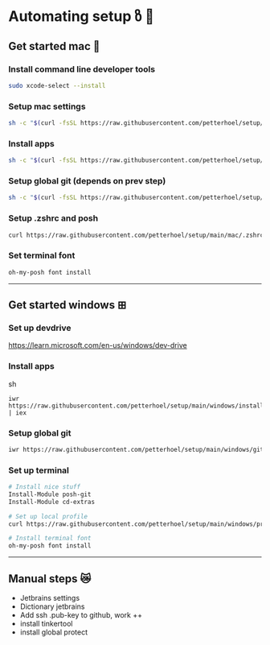 # Automating setup ზ 🤖

## Get started mac 🍏

### Install command line developer tools

```sh
sudo xcode-select --install
```

### Setup mac settings

```sh
sh -c "$(curl -fsSL https://raw.githubusercontent.com/petterhoel/setup/main/mac/set-mac-settings.sh)"
```

### Install apps

```sh
sh -c "$(curl -fsSL https://raw.githubusercontent.com/petterhoel/setup/main/mac/installs.sh)"
```

### Setup global git (depends on prev step)

```sh
sh -c "$(curl -fsSL https://raw.githubusercontent.com/petterhoel/setup/main/mac/git.sh)"
```

### Setup .zshrc and posh

```sh
curl https://raw.githubusercontent.com/petterhoel/setup/main/mac/.zshrc-append >> ~/.zshrc
```

### Set terminal font
```sh
oh-my-posh font install
```
_____________________________________

## Get started windows ⊞

### Set up devdrive
https://learn.microsoft.com/en-us/windows/dev-drive

### Install apps
sh
```
iwr https://raw.githubusercontent.com/petterhoel/setup/main/windows/installs.bat | iex
```

### Setup global git

```sh
iwr https://raw.githubusercontent.com/petterhoel/setup/main/windows/git.bat | iex
```

### Set up terminal
```sh
# Install nice stuff
Install-Module posh-git
Install-Module cd-extras

# Set up local profile
curl https://raw.githubusercontent.com/petterhoel/setup/main/windows/profile.ps1 -o $PROFILE

# Install terminal font
oh-my-posh font install
```
_____________________________________
## Manual steps 😿

- Jetbrains settings
- Dictionary jetbrains
- Add ssh .pub-key to github, work ++
- install tinkertool
- install global protect
